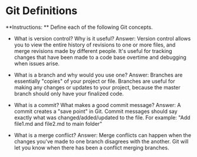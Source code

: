 # Git Definitions

**Instructions: ** Define each of the following Git concepts.

* What is version control?  Why is it useful?
Answer: Version control allows you to view the entire history of revisions to one or more files, and merge revisions made by different people. It's useful for tracking changes that have been made to a code base overtime and debugging when issues arise.


* What is a branch and why would you use one?
Answer: Branches are essentially "copies" of your project or file. Branches are useful for making any changes or updates to your project, because the master branch should only have your finalized code.

* What is a commit? What makes a good commit message?
Answer: A commit creates a "save point" in Git. Commit messages should say exactly what was changed/added/updated to the file. For example: "Add file1.md and file2.md to main folder"


* What is a merge conflict?
Answer: Merge conflicts can happen when the changes you've made to one branch disagrees with the another. Git will let you know when there has been a conflict merging branches. 